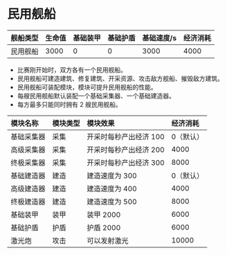 # 民用舰船

| 舰船类型 | 生命值 | 基础装甲 | 基础护盾 | 基础速度/s | 经济消耗 |
| :------- | :----- | :------- | :------- | :--------- | :------- |
| 民用舰船 | 3000   | 0        | 0        | 3000       | 4000     |

- 比赛刚开始时，双方各有一个民用舰船。
- 民用舰船可建造建筑、修复建筑、开采资源、攻击敌方舰船、摧毁敌方建筑。
- 民用舰船可装配模块，模块可提升民用舰船的性能。
- 每艘民用舰船默认装配一个基础采集器、一个基础建造器。
- 每方最多只能同时拥有 2 艘民用舰船。

| 模块名称   | 模块类型 | 模块效果               | 经济消耗  |
| :--------- | :------- | :--------------------- | :-------- |
| 基础采集器 | 采集     | 开采时每秒产出经济 100 | 0（默认） |
| 高级采集器 | 采集     | 开采时每秒产出经济 200 | 4000      |
| 终极采集器 | 采集     | 开采时每秒产出经济 300 | 8000      |
| 基础建造器 | 建造     | 建造速度为 300         | 0（默认） |
| 高级建造器 | 建造     | 建造速度为 400         | 4000      |
| 终极建造器 | 建造     | 建造速度为 500         | 8000      |
| 基础装甲   | 装甲     | 装甲 2000              | 6000      |
| 基础护盾   | 护盾     | 护盾 2000              | 6000      |
| 激光炮     | 攻击     | 可以发射激光           | 10000     |